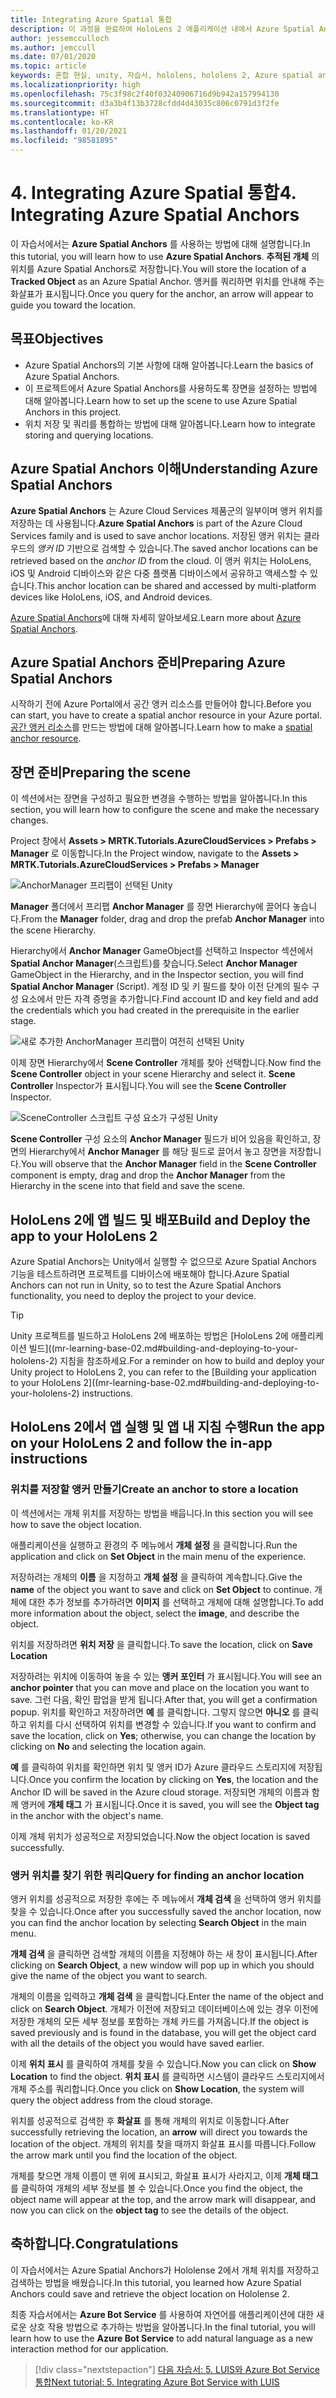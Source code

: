 ```yaml
---
title: Integrating Azure Spatial 통합
description: 이 과정을 완료하여 HoloLens 2 애플리케이션 내에서 Azure Spatial Anchors를 구현하는 방법을 알아봅니다.
author: jessemcculloch
ms.author: jemccull
ms.date: 07/01/2020
ms.topic: article
keywords: 혼합 현실, unity, 자습서, hololens, hololens 2, Azure spatial anchors, azure cloud services, azure custom vision, Windows 10
ms.localizationpriority: high
ms.openlocfilehash: 75c3f98c2f40f03240906716d9b942a157994130
ms.sourcegitcommit: d3a3b4f13b3728cfdd4d43035c806c0791d3f2fe
ms.translationtype: HT
ms.contentlocale: ko-KR
ms.lasthandoff: 01/20/2021
ms.locfileid: "98581895"
---
```

# <a name="4-integrating-azure-spatial-anchors"></a><span data-ttu-id="54464-104">4. Integrating Azure Spatial 통합</span><span class="sxs-lookup"><span data-stu-id="54464-104">4. Integrating Azure Spatial Anchors</span></span>

<span data-ttu-id="54464-105">이 자습서에서는 **Azure Spatial Anchors** 를 사용하는 방법에 대해 설명합니다.</span><span class="sxs-lookup"><span data-stu-id="54464-105">In this tutorial, you will learn how to use **Azure Spatial Anchors**.</span></span> <span data-ttu-id="54464-106">**추적된 개체** 의 위치를 Azure Spatial Anchors로 저장합니다.</span><span class="sxs-lookup"><span data-stu-id="54464-106">You will store the location of a **Tracked Object** as an Azure Spatial Anchor.</span></span> <span data-ttu-id="54464-107">앵커를 쿼리하면 위치를 안내해 주는 화살표가 표시됩니다.</span><span class="sxs-lookup"><span data-stu-id="54464-107">Once you query for the anchor, an arrow will appear to guide you toward the location.</span></span>

## <a name="objectives"></a><span data-ttu-id="54464-108">목표</span><span class="sxs-lookup"><span data-stu-id="54464-108">Objectives</span></span>

* <span data-ttu-id="54464-109">Azure Spatial Anchors의 기본 사항에 대해 알아봅니다.</span><span class="sxs-lookup"><span data-stu-id="54464-109">Learn the basics of Azure Spatial Anchors.</span></span>
* <span data-ttu-id="54464-110">이 프로젝트에서 Azure Spatial Anchors를 사용하도록 장면을 설정하는 방법에 대해 알아봅니다.</span><span class="sxs-lookup"><span data-stu-id="54464-110">Learn how to set up the scene to use Azure Spatial Anchors in this project.</span></span>
* <span data-ttu-id="54464-111">위치 저장 및 쿼리를 통합하는 방법에 대해 알아봅니다.</span><span class="sxs-lookup"><span data-stu-id="54464-111">Learn how to integrate storing and querying locations.</span></span>

## <a name="understanding-azure-spatial-anchors"></a><span data-ttu-id="54464-112">Azure Spatial Anchors 이해</span><span class="sxs-lookup"><span data-stu-id="54464-112">Understanding Azure Spatial Anchors</span></span>

 <span data-ttu-id="54464-113">**Azure Spatial Anchors** 는 Azure Cloud Services 제품군의 일부이며 앵커 위치를 저장하는 데 사용됩니다.</span><span class="sxs-lookup"><span data-stu-id="54464-113">**Azure Spatial Anchors** is part of the Azure Cloud Services family and is used to save anchor locations.</span></span> <span data-ttu-id="54464-114">저장된 앵커 위치는 클라우드의 *앵커 ID* 기반으로 검색할 수 있습니다.</span><span class="sxs-lookup"><span data-stu-id="54464-114">The saved anchor locations can be retrieved based on the *anchor ID* from the cloud.</span></span> <span data-ttu-id="54464-115">이 앵커 위치는 HoloLens, iOS 및 Android 디바이스와 같은 다중 플랫폼 디바이스에서 공유하고 액세스할 수 있습니다.</span><span class="sxs-lookup"><span data-stu-id="54464-115">This anchor location can be shared and accessed by multi-platform devices like HoloLens, iOS, and Android devices.</span></span>

<span data-ttu-id="54464-116">[Azure Spatial Anchors](/azure/spatial-anchors/overview)에 대해 자세히 알아보세요.</span><span class="sxs-lookup"><span data-stu-id="54464-116">Learn more about [Azure Spatial Anchors](/azure/spatial-anchors/overview).</span></span>

## <a name="preparing-azure-spatial-anchors"></a><span data-ttu-id="54464-117">Azure Spatial Anchors 준비</span><span class="sxs-lookup"><span data-stu-id="54464-117">Preparing Azure Spatial Anchors</span></span>

<span data-ttu-id="54464-118">시작하기 전에 Azure Portal에서 공간 앵커 리소스를 만들어야 합니다.</span><span class="sxs-lookup"><span data-stu-id="54464-118">Before you can start, you have to create a spatial anchor resource in your Azure portal.</span></span>
<span data-ttu-id="54464-119">[공간 앵커 리소스](/azure/spatial-anchors/quickstarts/get-started-hololens#create-a-spatial-anchors-resource)를 만드는 방법에 대해 알아봅니다.</span><span class="sxs-lookup"><span data-stu-id="54464-119">Learn how to make a [spatial anchor resource](/azure/spatial-anchors/quickstarts/get-started-hololens#create-a-spatial-anchors-resource).</span></span>

## <a name="preparing-the-scene"></a><span data-ttu-id="54464-120">장면 준비</span><span class="sxs-lookup"><span data-stu-id="54464-120">Preparing the scene</span></span>

<span data-ttu-id="54464-121">이 섹션에서는 장면을 구성하고 필요한 변경을 수행하는 방법을 알아봅니다.</span><span class="sxs-lookup"><span data-stu-id="54464-121">In this section, you will learn how to configure the scene and make the necessary changes.</span></span>

<span data-ttu-id="54464-122">Project 창에서 **Assets > MRTK.Tutorials.AzureCloudServices > Prefabs > Manager** 로 이동합니다.</span><span class="sxs-lookup"><span data-stu-id="54464-122">In the Project window, navigate to the **Assets > MRTK.Tutorials.AzureCloudServices > Prefabs > Manager**</span></span>

![AnchorManager 프리팹이 선택된 Unity](images/mr-learning-azure/tutorial4-section1-step1-1.png)

<span data-ttu-id="54464-124">**Manager** 폴더에서 프리팹 **Anchor Manager** 를 장면 Hierarchy에 끌어다 놓습니다.</span><span class="sxs-lookup"><span data-stu-id="54464-124">From the **Manager** folder, drag and drop the prefab **Anchor Manager** into the scene Hierarchy.</span></span>

<span data-ttu-id="54464-125">Hierarchy에서 **Anchor Manager** GameObject를 선택하고 Inspector 섹션에서 **Spatial Anchor Manager**(스크립트)를 찾습니다.</span><span class="sxs-lookup"><span data-stu-id="54464-125">Select **Anchor Manager** GameObject in the Hierarchy, and in the Inspector section, you will find **Spatial Anchor Manager** (Script).</span></span> <span data-ttu-id="54464-126">계정 ID 및 키 필드를 찾아 이전 단계의 필수 구성 요소에서 만든 자격 증명을 추가합니다.</span><span class="sxs-lookup"><span data-stu-id="54464-126">Find account ID and key field and add the credentials which you had created in the prerequisite in the earlier stage.</span></span>

![새로 추가한 AnchorManager 프리팹이 여전히 선택된 Unity](images/mr-learning-azure/tutorial4-section1-step2-1.png)

<span data-ttu-id="54464-128">이제 장면 Hierarchy에서 **Scene Controller** 개체를 찾아 선택합니다.</span><span class="sxs-lookup"><span data-stu-id="54464-128">Now find the **Scene Controller** object in your scene Hierarchy and select it.</span></span> <span data-ttu-id="54464-129">**Scene Controller** Inspector가 표시됩니다.</span><span class="sxs-lookup"><span data-stu-id="54464-129">You will see the **Scene Controller** Inspector.</span></span>

![SceneController 스크립트 구성 요소가 구성된 Unity](images/mr-learning-azure/tutorial4-section1-step3-1.png)

<span data-ttu-id="54464-131">**Scene Controller** 구성 요소의 **Anchor Manager** 필드가 비어 있음을 확인하고, 장면의 Hierarchy에서 **Anchor Manager** 를 해당 필드로 끌어서 놓고 장면을 저장합니다.</span><span class="sxs-lookup"><span data-stu-id="54464-131">You will observe that the **Anchor Manager** field in the **Scene Controller** component is empty, drag and drop the **Anchor Manager** from the Hierarchy in the scene into that field and save the scene.</span></span>

## <a name="build-and-deploy-the-app-to-your-hololens-2"></a><span data-ttu-id="54464-132">HoloLens 2에 앱 빌드 및 배포</span><span class="sxs-lookup"><span data-stu-id="54464-132">Build and Deploy the app to your HoloLens 2</span></span>

<span data-ttu-id="54464-133">Azure Spatial Anchors는 Unity에서 실행할 수 없으므로 Azure Spatial Anchors 기능을 테스트하려면 프로젝트를 디바이스에 배포해야 합니다.</span><span class="sxs-lookup"><span data-stu-id="54464-133">Azure Spatial Anchors can not run in Unity, so to test the Azure Spatial Anchors functionality, you need to deploy the project to your device.</span></span>

> [!TIP]
> <span data-ttu-id="54464-134">Unity 프로젝트를 빌드하고 HoloLens 2에 배포하는 방법은 [HoloLens 2에 애플리케이션 빌드]((mr-learning-base-02.md#building-and-deploying-to-your-hololens-2) 지침을 참조하세요.</span><span class="sxs-lookup"><span data-stu-id="54464-134">For a reminder on how to build and deploy your Unity project to HoloLens 2, you can refer to the [Building your application to your HoloLens 2]((mr-learning-base-02.md#building-and-deploying-to-your-hololens-2) instructions.</span></span>

## <a name="run-the-app-on-your-hololens-2-and-follow-the-in-app-instructions"></a><span data-ttu-id="54464-135">HoloLens 2에서 앱 실행 및 앱 내 지침 수행</span><span class="sxs-lookup"><span data-stu-id="54464-135">Run the app on your HoloLens 2 and follow the in-app instructions</span></span>

### <a name="create-an-anchor-to-store-a-location"></a><span data-ttu-id="54464-136">위치를 저장할 앵커 만들기</span><span class="sxs-lookup"><span data-stu-id="54464-136">Create an anchor to store a location</span></span>

<span data-ttu-id="54464-137">이 섹션에서는 개체 위치를 저장하는 방법을 배웁니다.</span><span class="sxs-lookup"><span data-stu-id="54464-137">In this section you will see how to save the object location.</span></span>

<span data-ttu-id="54464-138">애플리케이션을 실행하고 환경의 주 메뉴에서 **개체 설정** 을 클릭합니다.</span><span class="sxs-lookup"><span data-stu-id="54464-138">Run the application and click on **Set Object** in the main menu of the experience.</span></span>

<span data-ttu-id="54464-139">저장하려는 개체의 **이름** 을 지정하고 **개체 설정** 을 클릭하여 계속합니다.</span><span class="sxs-lookup"><span data-stu-id="54464-139">Give the **name** of the object you want to save and click on **Set Object** to continue.</span></span> <span data-ttu-id="54464-140">개체에 대한 추가 정보를 추가하려면 **이미지** 를 선택하고 개체에 대해 설명합니다.</span><span class="sxs-lookup"><span data-stu-id="54464-140">To add more information about the object, select the **image**, and describe the object.</span></span>

<span data-ttu-id="54464-141">위치를 저장하려면 **위치 저장** 을 클릭합니다.</span><span class="sxs-lookup"><span data-stu-id="54464-141">To save the location, click on **Save Location**</span></span>

<span data-ttu-id="54464-142">저장하려는 위치에 이동하여 놓을 수 있는 **앵커 포인터** 가 표시됩니다.</span><span class="sxs-lookup"><span data-stu-id="54464-142">You will see an **anchor pointer** that you can move and place on the location you want to save.</span></span> <span data-ttu-id="54464-143">그런 다음, 확인 팝업을 받게 됩니다.</span><span class="sxs-lookup"><span data-stu-id="54464-143">After that, you will get a confirmation popup.</span></span> <span data-ttu-id="54464-144">위치를 확인하고 저장하려면 **예** 를 클릭합니다. 그렇지 않으면 **아니오** 를 클릭하고 위치를 다시 선택하여 위치를 변경할 수 있습니다.</span><span class="sxs-lookup"><span data-stu-id="54464-144">If you want to confirm and save the location, click on **Yes**; otherwise, you can change the location by clicking on **No** and selecting the location again.</span></span>

<span data-ttu-id="54464-145">**예** 를 클릭하여 위치를 확인하면 위치 및 앵커 ID가 Azure 클라우드 스토리지에 저장됩니다.</span><span class="sxs-lookup"><span data-stu-id="54464-145">Once you confirm the location by clicking on **Yes**, the location and the Anchor ID will be saved in the Azure cloud storage.</span></span> <span data-ttu-id="54464-146">저장되면 개체의 이름과 함께 앵커에 **개체 태그** 가 표시됩니다.</span><span class="sxs-lookup"><span data-stu-id="54464-146">Once it is saved, you will see the **Object tag**  in the anchor with the object's name.</span></span>

<span data-ttu-id="54464-147">이제 개체 위치가 성공적으로 저장되었습니다.</span><span class="sxs-lookup"><span data-stu-id="54464-147">Now the object location is saved successfully.</span></span>

### <a name="query-for-finding-an-anchor-location"></a><span data-ttu-id="54464-148">앵커 위치를 찾기 위한 쿼리</span><span class="sxs-lookup"><span data-stu-id="54464-148">Query for finding an anchor location</span></span>

<span data-ttu-id="54464-149">앵커 위치를 성공적으로 저장한 후에는 주 메뉴에서 **개체 검색** 을 선택하여 앵커 위치를 찾을 수 있습니다.</span><span class="sxs-lookup"><span data-stu-id="54464-149">Once after you successfully saved the anchor location, now you can find the anchor location by selecting **Search Object** in the main menu.</span></span>

<span data-ttu-id="54464-150">**개체 검색** 을 클릭하면 검색할 개체의 이름을 지정해야 하는 새 창이 표시됩니다.</span><span class="sxs-lookup"><span data-stu-id="54464-150">After clicking on **Search Object**, a new window will pop up in which you should give the name of the object you want to search.</span></span>

<span data-ttu-id="54464-151">개체의 이름을 입력하고 **개체 검색** 을 클릭합니다.</span><span class="sxs-lookup"><span data-stu-id="54464-151">Enter the name of the object and click on **Search Object**.</span></span> <span data-ttu-id="54464-152">개체가 이전에 저장되고 데이터베이스에 있는 경우 이전에 저장한 개체의 모든 세부 정보를 포함하는 개체 카드를 가져옵니다.</span><span class="sxs-lookup"><span data-stu-id="54464-152">If the object is saved previously and is found in the database, you will get the object card with all the details of the object you would have saved earlier.</span></span>

<span data-ttu-id="54464-153">이제 **위치 표시** 를 클릭하여 개체를 찾을 수 있습니다.</span><span class="sxs-lookup"><span data-stu-id="54464-153">Now you can click on **Show Location** to find the object.</span></span> <span data-ttu-id="54464-154">**위치 표시** 를 클릭하면 시스템이 클라우드 스토리지에서 개체 주소를 쿼리합니다.</span><span class="sxs-lookup"><span data-stu-id="54464-154">Once you click on **Show Location**, the system will query the object address from the cloud storage.</span></span>

<span data-ttu-id="54464-155">위치를 성공적으로 검색한 후 **화살표** 를 통해 개체의 위치로 이동합니다.</span><span class="sxs-lookup"><span data-stu-id="54464-155">After successfully retrieving the location, an **arrow** will direct you towards the location of the object.</span></span> <span data-ttu-id="54464-156">개체의 위치를 찾을 때까지 화살표 표시를 따릅니다.</span><span class="sxs-lookup"><span data-stu-id="54464-156">Follow the arrow mark until you find the location of the object.</span></span>

<span data-ttu-id="54464-157">개체를 찾으면 개체 이름이 맨 위에 표시되고, 화살표 표시가 사라지고, 이제 **개체 태그** 를 클릭하여 개체의 세부 정보를 볼 수 있습니다.</span><span class="sxs-lookup"><span data-stu-id="54464-157">Once you find the object, the object name will appear at the top, and the arrow mark will disappear, and now you can click on the **object tag** to see the details of the object.</span></span>

## <a name="congratulations"></a><span data-ttu-id="54464-158">축하합니다.</span><span class="sxs-lookup"><span data-stu-id="54464-158">Congratulations</span></span>

<span data-ttu-id="54464-159">이 자습서에서는 Azure Spatial Anchors가 Hololense 2에서 개체 위치를 저장하고 검색하는 방법을 배웠습니다.</span><span class="sxs-lookup"><span data-stu-id="54464-159">In this tutorial, you learned how Azure Spatial Anchors could save and retrieve the object location on Hololense 2.</span></span>

<span data-ttu-id="54464-160">최종 자습서에서는 **Azure Bot Service** 를 사용하여 자연어를 애플리케이션에 대한 새로운 상호 작용 방법으로 추가하는 방법을 알아봅니다.</span><span class="sxs-lookup"><span data-stu-id="54464-160">In the final tutorial, you will learn how to use the **Azure Bot Service** to add natural language as a new interaction method for our application.</span></span>

> [!div class="nextstepaction"]
> [<span data-ttu-id="54464-161">다음 자습서: 5. LUIS와 Azure Bot Service 통합</span><span class="sxs-lookup"><span data-stu-id="54464-161">Next tutorial: 5. Integrating Azure Bot Service with LUIS</span></span>](mr-learning-azure-05.md)